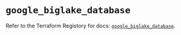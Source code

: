 # `google_biglake_database`

Refer to the Terraform Registory for docs: [`google_biglake_database`](https://registry.terraform.io/providers/hashicorp/google-beta/4.81.0/docs/resources/google_biglake_database).
